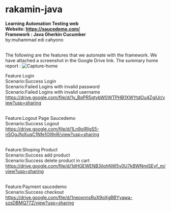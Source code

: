 # rakamin-java
<b>Learning  Automation Testing web <br>
Website: https://saucedemo.com/ <br> 
Framework : Java Gherkin Cucumber </b> <br>
by:muhammad edi cahyono <br> <br>

The following are the features that we automate with the framework. We have attached a screenshot in the Google Drive link.
The summary home report :
![Capture-home](https://github.com/medicahyono/rakamin-java/assets/148028751/d7bad6a2-52fa-462f-8e50-a1403d252cbf)

Feature Login <br>
	Scenario:Success Login<br>
	Scenario:Failed Logins with invalid password<br>
	Scenario:Failed Logins with invalid username<br>
   https://drive.google.com/file/d/1y_BqPR5qtybW0WTPHB1XWYtdOu4ZgiUr/view?usp=sharing<br><br>
	
Feature:Logout Page Saucedemo<br>
	Scenario:Success Logout<br>
   https://drive.google.com/file/d/1Ln9oIRIgS5-nSOgJfpXuqC1Nfe1OI9nR/view?usp=sharing<br><br>

Feature:Shoping Product<br>
	Scenario:Success add product<br>
	Scenario:Success delete product in cart<br>
   https://drive.google.com/file/d/1dHGEWENB3jlohNW5y0U7kBWNmjSEyf_m/view?usp=sharing<br><br>

Feature:Payment saucedemo<br>
	Scenario:Success checkout<br>
   https://drive.google.com/file/d/1neoxnnsRuX9qXgBBYyawa-szsDBMQ77Z/view?usp=sharing<br><br>



 

	
